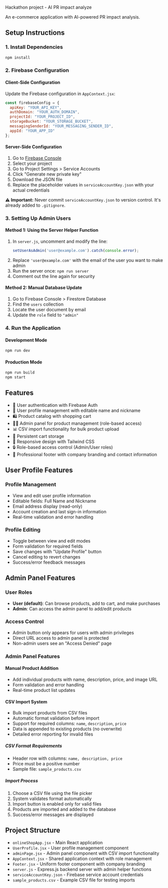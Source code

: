 Hackathon project - AI PR impact analyze

An e-commerce application with AI-powered PR impact analysis.

## Setup Instructions

### 1. Install Dependencies
```bash
npm install
```

### 2. Firebase Configuration

#### Client-Side Configuration
Update the Firebase configuration in `AppContext.jsx`:
```javascript
const firebaseConfig = {
  apiKey: "YOUR_API_KEY",
  authDomain: "YOUR_AUTH_DOMAIN",
  projectId: "YOUR_PROJECT_ID",
  storageBucket: "YOUR_STORAGE_BUCKET",
  messagingSenderId: "YOUR_MESSAGING_SENDER_ID",
  appId: "YOUR_APP_ID"
};
```

#### Server-Side Configuration
1. Go to [Firebase Console](https://console.firebase.google.com/)
2. Select your project
3. Go to Project Settings > Service Accounts
4. Click "Generate new private key"
5. Download the JSON file
6. Replace the placeholder values in `serviceAccountKey.json` with your actual credentials

**⚠️ Important:** Never commit `serviceAccountKey.json` to version control. It's already added to `.gitignore`.

### 3. Setting Up Admin Users

#### Method 1: Using the Server Helper Function
1. In `server.js`, uncomment and modify the line:
   ```javascript
   setUserAsAdmin('user@example.com').catch(console.error);
   ```
2. Replace `'user@example.com'` with the email of the user you want to make admin
3. Run the server once: `npm run server`
4. Comment out the line again for security

#### Method 2: Manual Database Update
1. Go to Firebase Console > Firestore Database
2. Find the `users` collection
3. Locate the user document by email
4. Update the `role` field to `"admin"`

### 4. Run the Application

#### Development Mode
```bash
npm run dev
```

#### Production Mode
```bash
npm run build
npm start
```

## Features

- 🔐 User authentication with Firebase Auth
- 👤 User profile management with editable name and nickname
- 🛍️ Product catalog with shopping cart
- 👨‍💼 Admin panel for product management (role-based access)
- 📊 CSV import functionality for bulk product upload
- 🛒 Persistent cart storage
- 📱 Responsive design with Tailwind CSS
- 🔒 Role-based access control (Admin/User roles)
- 🦶 Professional footer with company branding and contact information

## User Profile Features

### Profile Management
- View and edit user profile information
- Editable fields: Full Name and Nickname
- Email address display (read-only)
- Account creation and last sign-in information
- Real-time validation and error handling

### Profile Editing
- Toggle between view and edit modes
- Form validation for required fields
- Save changes with "Update Profile" button
- Cancel editing to revert changes
- Success/error feedback messages

## Admin Panel Features

### User Roles
- **User (default)**: Can browse products, add to cart, and make purchases
- **Admin**: Can access the admin panel to add/edit products

### Access Control
- Admin button only appears for users with admin privileges
- Direct URL access to admin panel is protected
- Non-admin users see an "Access Denied" page

### Admin Panel Features

#### Manual Product Addition
- Add individual products with name, description, price, and image URL
- Form validation and error handling
- Real-time product list updates

#### CSV Import System
- Bulk import products from CSV files
- Automatic format validation before import
- Support for required columns: `name`, `description`, `price`
- Data is appended to existing products (no overwrite)
- Detailed error reporting for invalid files

##### CSV Format Requirements
- Header row with columns: `name, description, price`
- Price must be a positive number
- Sample file: `sample_products.csv`

##### Import Process
1. Choose a CSV file using the file picker
2. System validates format automatically
3. Import button is enabled only for valid files
4. Products are imported and added to the database
5. Success/error messages are displayed

## Project Structure

- `onlineShopApp.jsx` - Main React application
- `UserProfile.jsx` - User profile management component
- `adminPage.jsx` - Admin panel component with CSV import functionality
- `AppContext.jsx` - Shared application context with role management
- `Footer.jsx` - Uniform footer component with company branding
- `server.js` - Express.js backend server with admin helper functions
- `serviceAccountKey.json` - Firebase service account credentials
- `sample_products.csv` - Example CSV file for testing imports
